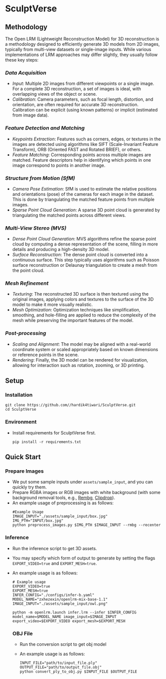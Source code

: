 # SculptVerse

## Methodology

The Open LRM (Lightweight Reconstruction Model) for 3D reconstruction is a methodology designed to efficiently generate 3D models from 2D images, typically from multi-view datasets or single-image inputs. While various implementations of LRM approaches may differ slightly, they usually follow these key steps:

### *Data Acquisition*
   - *Input*: Multiple 2D images from different viewpoints or a single image. For a complete 3D reconstruction, a set of images is ideal, with overlapping views of the object or scene.
   - *Calibration*: Camera parameters, such as focal length, distortion, and orientation, are often required for accurate 3D reconstruction. Calibration can be explicit (using known patterns) or implicit (estimated from image data).

### *Feature Detection and Matching*
   - *Keypoints Extraction*: Features such as corners, edges, or textures in the images are detected using algorithms like SIFT (Scale-Invariant Feature Transform), ORB (Oriented FAST and Rotated BRIEF), or others.
   - *Feature Matching*: Corresponding points across multiple images are matched. Feature descriptors help in identifying which points in one image correspond to points in another image.

###  *Structure from Motion (SfM)*
   - *Camera Pose Estimation*: SfM is used to estimate the relative positions and orientations (pose) of the cameras for each image in the dataset. This is done by triangulating the matched feature points from multiple images.
   - *Sparse Point Cloud Generation*: A sparse 3D point cloud is generated by triangulating the matched points across different views.

###  *Multi-View Stereo (MVS)*
   - *Dense Point Cloud Generation*: MVS algorithms refine the sparse point cloud by computing a dense representation of the scene, filling in more details and producing a high-density 3D model.
   - *Surface Reconstruction*: The dense point cloud is converted into a continuous surface. This step typically uses algorithms such as Poisson surface reconstruction or Delaunay triangulation to create a mesh from the point cloud.

###  *Mesh Refinement*
   - *Texturing*: The reconstructed 3D surface is then textured using the original images, applying colors and textures to the surface of the 3D model to make it more visually realistic.
   - *Mesh Optimization*: Optimization techniques like simplification, smoothing, and hole-filling are applied to reduce the complexity of the mesh while preserving the important features of the model.

###  *Post-processing*
   - *Scaling and Alignment*: The model may be aligned with a real-world coordinate system or scaled appropriately based on known dimensions or reference points in the scene.
   - *Rendering*: Finally, the 3D model can be rendered for visualization, allowing for interaction such as rotation, zooming, or 3D printing.

## Setup

### Installation
```
git clone https://github.com//hardik4tiwari/SculptVerse.git
cd SculptVerse
```

### Environment
- Install requirements for SculptVerse first.
  ```
  pip install -r requirements.txt
  ```

## Quick Start

### Prepare Images
- We put some sample inputs under `assets/sample_input`, and you can quickly try them.
- Prepare RGBA images or RGB images with white background (with some background removal tools, e.g., [Rembg](https://github.com/danielgatis/rembg), [Clipdrop](https://clipdrop.co)).
- An example usage of preprocessing is as follows:
  ```
  #Example Usage
  IMAGE_INPUT="./assets/sample_input/box.jpg"
  IMG_PTH="INPUT/box.jpg"
  python preprocess_images.py $IMG_PTH $IMAGE_INPUT --rmbg --recenter
  ```

### Inference
- Run the inference script to get 3D assets.
- You may specify which form of output to generate by setting the flags `EXPORT_VIDEO=true` and `EXPORT_MESH=true`.
- An example usage is as follows:

  ```
  # Example usage
  EXPORT_VIDEO=true
  EXPORT_MESH=true
  INFER_CONFIG="./configs/infer-b.yaml"
  MODEL_NAME="zxhezexin/openlrm-mix-base-1.1"
  IMAGE_INPUT="./assets/sample_input/owl.png"

  python -m openlrm.launch infer.lrm --infer $INFER_CONFIG model_name=$MODEL_NAME image_input=$IMAGE_INPUT export_video=$EXPORT_VIDEO export_mesh=$EXPORT_MESH
  ```

  ### OBJ File
  - Run the conversion script to get obj model
  - An example usage is as follows:

    ```
    INPUT_FILE="path/to/input_file.ply"
    OUTPUT_FILE="path/to/output_file.obj"
    python convert_ply_to_obj.py $INPUT_FILE $OUTPUT_FILE
    ```
